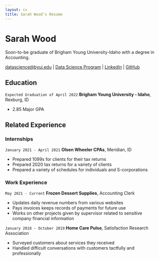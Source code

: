 ```yaml
---
layout: cv
title: Sarah Wood's Resume
---
```

# Sarah Wood
Soon-to-be graduate of Brigham Young University-Idaho with a degree in Accounting.

<div id="webaddress">
<a href="woo17005@byui.edu">datascience@byui.edu</a>
| <a href="https://byuidatascience.github.io/development.html">Data Science Program</a>
| <a href="https://www.linkedin.com/groups/13537407/">LinkedIn</a>
| <a href="https://smwood98.github.io/wood-resume/">GitHub</a>
</div>

<!-- https://www.monique.tech/the-art-of-markdown -->

## Education
`Expected Graduation of April 2022`
__Brigham Young University - Idaho__, Rexburg, ID

- 2.85 Major GPA

## Related Experience

### Internships

`January 2021 - April 2021`
__Olsen Wheeler CPAs__, Meridian, ID

- Prepared 1099s for clients for their tax returns 
- Prepared 2020 tax returns for a variety of clients
- Prepared a variety of schedules for individuals and S-corporations

### Work Experience

`May 2021 - Current`
__Frozen Dessert Supplies__, Accounting Clerk

- Updates daily revenue numbers from various websites
- Pays invoices keeps records of payments for future use
- Works on other projects given by supervisor related to sensitive company financial information

`January 2018 - October 2019`
__Home Care Pulse__, Satisfaction Research Association
- Surveyed customers about services they received
- Handled difficult conversations with customers tactfully and professionally

<!-- ### Footer

Last updated: May 2013 -->


